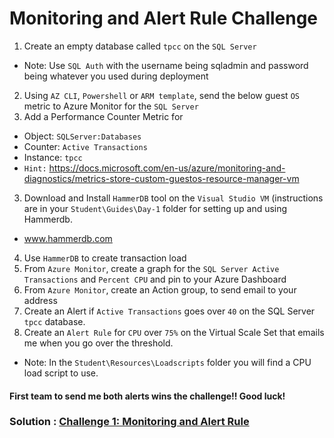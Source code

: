 # Monitoring and Alert Rule Challenge	

1. Create an empty database called `tpcc` on the `SQL Server`<br/>
  * Note: Use `SQL Auth` with the username being sqladmin and password being whatever you used during deployment<br/>
2. Using `AZ CLI`, `Powershell` or `ARM template`, send the below guest `OS` metric to Azure Monitor for the `SQL Server`<br/>
3. Add a Performance Counter Metric for<br/>
  * Object: `SQLServer:Databases`<br/>
  * Counter: `Active Transactions`<br/>
  * Instance: `tpcc`<br/>
   * `Hint:` https://docs.microsoft.com/en-us/azure/monitoring-and-diagnostics/metrics-store-custom-guestos-resource-manager-vm
3. Download and Install `HammerDB` tool on the `Visual Studio VM` (instructions are in your `Student\Guides\Day-1` folder for setting up and using Hammerdb.<br/>
  * www.hammerdb.com<br/>
4. Use `HammerDB` to create transaction load<br/>
5. From `Azure Monitor`, create a graph for the `SQL Server Active Transactions` and `Percent CPU` and pin to your Azure Dashboard<br/>
6. From `Azure Monitor`, create an Action group, to send email to your address<br/>
7. Create an Alert if `Active Transactions` goes over `40` on the SQL Server `tpcc` database.<br/>
8. Create an `Alert Rule` for `CPU` over `75%` on the Virtual Scale Set that emails me when you go over the threshold.<br/>
  * Note: In the `Student\Resources\Loadscripts` folder you will find a CPU load script to use.<br/>
  
#### First team to send me both alerts wins the challenge!! Good luck!

### Solution : [Challenge 1: Monitoring and Alert Rule](https://github.com/SpektraSystems/CloudLabs-Azure/tree/master/azure-monitoring/Instructions/Challenge%201:%20Monitoring%20and%20Alert%20Rule.md)
